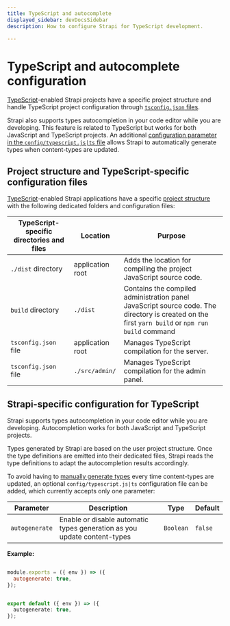 ```yaml
---
title: TypeScript and autocomplete
displayed_sidebar: devDocsSidebar
description: How to configure Strapi for TypeScript development. 

---
```


# TypeScript and autocomplete configuration

[TypeScript](/dev-docs/typescript)-enabled Strapi projects have a specific project structure and handle TypeScript project configuration through [`tsconfig.json` files](#project-structure-and-typescript-specific-configuration-files).

Strapi also supports types autocompletion in your code editor while you are developing. This feature is related to TypeScript but works for both JavaScript and TypeScript projects. An additional [configuration parameter in the `config/typescript.js|ts` file](/dev-docs/configurations/typescript#strapi-specific-configuration-for-typescript-) allows Strapi to automatically generate types when content-types are updated.

## Project structure and TypeScript-specific configuration files

[TypeScript](/dev-docs/typescript)-enabled Strapi applications have a specific [project structure](/dev-docs/project-structure) with the following dedicated folders and configuration files:

| TypeScript-specific directories and files | Location         | Purpose                                                                                                                                           |
|-------------------------------------------|------------------|---------------------------------------------------------------------------------------------------------------------------------------------------|
| `./dist` directory                        | application root | Adds the location for compiling the project JavaScript source code.                                                                               |
| `build` directory                         | `./dist`         | Contains the compiled administration panel JavaScript source code.  The directory is created on the first `yarn build` or `npm run build` command |
| `tsconfig.json` file                      | application root | Manages TypeScript compilation for the server.                                                                                                    |
| `tsconfig.json` file                      | `./src/admin/`   | Manages TypeScript compilation for the admin panel.                                                                                               |

## Strapi-specific configuration for TypeScript

Strapi supports types autocompletion in your code editor while you are developing. Autocompletion works for both JavaScript and TypeScript projects.

Types generated by Strapi are based on the user project structure. Once the type definitions are emitted into their dedicated files, Strapi reads the type definitions to adapt the autocompletion results accordingly.

To avoid having to [manually generate types](/dev-docs/typescript#generate-typings-for-project-schemas) every time content-types are updated, an optional `config/typescript.js|ts` configuration file can be added, which currently accepts only one parameter:

| Parameter      | Description                                            | Type      | Default |
| -------------- | ------------------------------------------------------ | --------- | ------- |
| `autogenerate` | Enable or disable automatic types generation as you update content-types | `Boolean` | `false` |

**Example:**

<Tabs groupId="js-ts">

<TabItem value="javascript" label="JavaScript">

```js title="./config/typescript.js"

module.exports = ({ env }) => ({
  autogenerate: true,
});
```

</TabItem>

<TabItem value="typescript" label="TypeScript">

```ts title="./config/typescript.ts"

export default ({ env }) => ({
  autogenerate: true,
});
```

</TabItem>

</Tabs>
